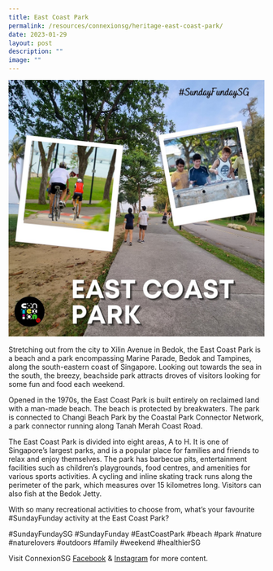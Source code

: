 ```yaml
---
title: East Coast Park
permalink: /resources/connexionsg/heritage-east-coast-park/
date: 2023-01-29
layout: post
description: ""
image: ""
---
```

![](/images/connexionsg/2023/327665117_3451182781871989_3616515974721337929_n.jpg)

Stretching out from the city to Xilin Avenue in Bedok, the East Coast Park is a beach and a park encompassing Marine Parade, Bedok and Tampines, along the south-eastern coast of Singapore. Looking out towards the sea in the south, the breezy, beachside park attracts droves of visitors looking for some fun and food each weekend.

Opened in the 1970s, the East Coast Park is built entirely on reclaimed land with a man-made beach. The beach is protected by breakwaters. The park is connected to Changi Beach Park by the Coastal Park Connector Network, a park connector running along Tanah Merah Coast Road.

The East Coast Park is divided into eight areas, A to H. It is one of Singapore’s largest parks, and is a popular place for families and friends to relax and enjoy themselves. The park has barbecue pits, entertainment facilities such as children’s playgrounds, food centres, and amenities for various sports activities. A cycling and inline skating track runs along the perimeter of the park, which measures over 15 kilometres long. Visitors can also fish at the Bedok Jetty.

With so many recreational activities to choose from, what’s your favourite #SundayFunday activity at the East Coast Park?

#SundayFundaySG #SundayFunday #EastCoastPark #beach #park #nature #naturelovers #outdoors #family #weekend #healthierSG

Visit ConnexionSG [Facebook](https://www.facebook.com/ConnexionSG) & [Instagram](https://www.instagram.com/connexionsg/) for more content.